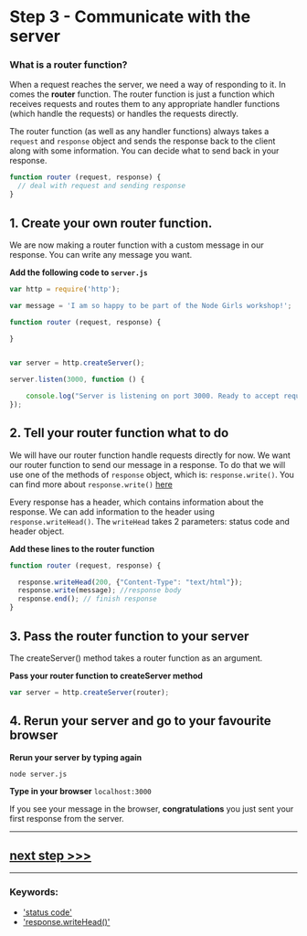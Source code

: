 # Step 3 - Communicate with the server

### What is a router function?

When a request reaches the server, we need a way of responding to it. In comes the **router** function. The router function is just a function which receives requests and routes them to any appropriate handler functions (which handle the requests) or handles the requests directly.

The router function (as well as any handler functions) always takes a `request` and `response` object and sends the response back to the client along with some information. You can decide what to send back in your response.

```js
function router (request, response) {
  // deal with request and sending response
}
```

## 1. Create your own router function.

We are now making a router function with a custom message in our response. You can write any message you want.

**Add the following code to `server.js`**


```js
var http = require('http');

var message = 'I am so happy to be part of the Node Girls workshop!';

function router (request, response) {

}


var server = http.createServer();

server.listen(3000, function () {

    console.log("Server is listening on port 3000. Ready to accept requests!");
});


```

## 2. Tell your router function what to do

We will have our router function handle requests directly for now. We want our router function to send our message in a response. To do that we will use one of the methods of `response` object, which is: ```response.write()```. You can find more about `response.write()` [here](https://nodejs.org/dist/latest-v6.x/docs/api/http.html#http_response_write_chunk_encoding_callback)

Every response has a header, which contains information about the response. We can add information to the header using `response.writeHead()`. The `writeHead` takes 2 parameters: status code and header object.

**Add these lines to the router function**

```js
function router (request, response) {

  response.writeHead(200, {"Content-Type": "text/html"});
  response.write(message); //response body
  response.end(); // finish response
}

```

## 3. Pass the router function to your server

The createServer() method takes a router function as an argument.

**Pass your router function to createServer method**

```js
var server = http.createServer(router);

```

## 4. Rerun your server and go to your favourite browser

**Rerun your server by typing again**


```
node server.js
```

**Type in your browser** `localhost:3000`

If you see your message in the browser, **congratulations** you just sent your first response from the server.

---

## [**next step >>>**](step04.md)
---
### Keywords:
* ['status code'](https://nodejs.org/en/docs/guides/anatomy-of-an-http-transaction/)
* ['response.writeHead()'](https://nodejs.org/api/http.html#http_response_writehead_statuscode_statusmessage_headers)
